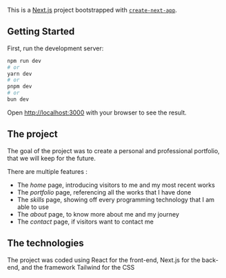 This is a [Next.js](https://nextjs.org/) project bootstrapped with [`create-next-app`](https://github.com/vercel/next.js/tree/canary/packages/create-next-app).

## Getting Started

First, run the development server:

```bash
npm run dev
# or
yarn dev
# or
pnpm dev
# or
bun dev
```

Open [http://localhost:3000](http://localhost:3000) with your browser to see the result.

## The project

The goal of the project was to create a personal and professional portfolio, that we will keep for the future.

There are multiple features :

-   The _home_ page, introducing visitors to me and my most recent works
-   The _portfolio_ page, referencing all the works that I have done
-   The _skills_ page, showing off every programming technology that I am able to use
-   The _about_ page, to know more about me and my journey
-   The _contact_ page, if visitors want to contact me

## The technologies

The project was coded using React for the front-end, Next.js for the back-end, and the framework Tailwind for the CSS
